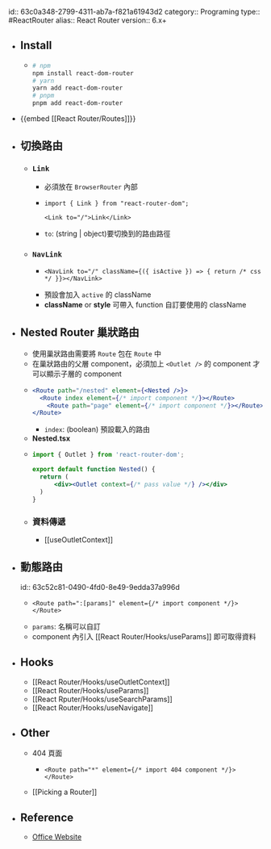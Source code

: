 id:: 63c0a348-2799-4311-ab7a-f821a61943d2
category:: Programing
type:: #ReactRouter
alias:: React Router
version:: 6.x+

- ## Install
	- ```bash
	  # npm
	  npm install react-dom-router
	  # yarn
	  yarn add react-dom-router
	  # pnpm
	  pnpm add react-dom-router
	  ```
- {{embed [[React Router/Routes]]}}
- ## 切換路由
	- ### `Link`
		- 必須放在 `BrowserRouter` 內部
		- ```tsx
		  import { Link } from "react-router-dom";
		  
		  <Link to="/">Link</Link>
		  ```
		- `to`: (string | object)要切換到的路由路徑
	- ### `NavLink`
		- ```tsx
		  <NavLink to="/" className={({ isActive }) => { return /* css */ }}></NavLink>
		  ```
		- 預設會加入 `active` 的 className
		- **className** or **style** 可帶入 function 自訂要使用的 className
- ## Nested Router 巢狀路由
	- 使用巢狀路由需要將 `Route` 包在 `Route` 中
	- 在巢狀路由的父層 component，必須加上 `<Outlet />` 的 component 才可以顯示子層的 component
	- ```jsx
	  <Route path="/nested" element={<Nested />}>
	  	<Route index element={/* import component */}></Route>
	      <Route path="page" element={/* import component */}></Route>
	  </Route>
	  ```
		- `index`: (boolean) 預設載入的路由
	- **Nested.tsx**
	- ```jsx
	  import { Outlet } from 'react-router-dom';
	  
	  export default function Nested() {
	    return (
	    	<div><Outlet context={/* pass value */} /></div>
	    )
	  }
	  ```
	- ### 資料傳遞
		- [[useOutletContext]]
- ## 動態路由
  id:: 63c52c81-0490-4fd0-8e49-9edda37a996d
	- ```tsx
	  <Route path=":[params]" element={/* import component */}></Route>
	  ```
	- `params`: 名稱可以自訂
	- component 內引入 [[React Router/Hooks/useParams]] 即可取得資料
- ## Hooks
	- [[React Router/Hooks/useOutletContext]]
	- [[React Router/Hooks/useParams]]
	- [[React Rputer/Hooks/useSearchParams]]
	- [[React Router/Hooks/useNavigate]]
- ## Other
	- 404 頁面
		- ```tsx
		  <Route path="*" element={/* import 404 component */}></Route>
		  ```
	- [[Picking a Router]]
- ## Reference
	- [Office Website](https://reactrouter.com/en/main)